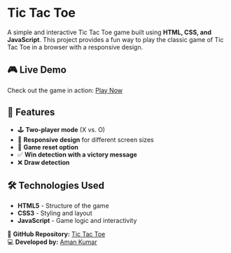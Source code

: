 # Tic Tac Toe

A simple and interactive Tic Tac Toe game built using **HTML, CSS, and JavaScript**. This project provides a fun way to play the classic game of Tic Tac Toe in a browser with a responsive design.

## 🎮 Live Demo
Check out the game in action: [Play Now](https://amankr212003.github.io/Tic-Tac-Toe)

## 📌 Features
- 🕹️ **Two-player mode** (X vs. O)
- 🎨 **Responsive design** for different screen sizes
- 🔄 **Game reset option**
- ✅ **Win detection with a victory message**
- ❌ **Draw detection**

## 🛠️ Technologies Used
- **HTML5** - Structure of the game
- **CSS3** - Styling and layout
- **JavaScript** - Game logic and interactivity

🔗 **GitHub Repository:** [Tic Tac Toe](https://github.com/amankr212003/Tic-Tac-Toe)  
💻 **Developed by:** [Aman Kumar](https://github.com/amankr212003)